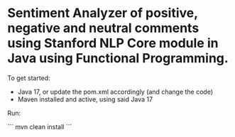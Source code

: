 # Sentiment Analyzer of positive, negative and neutral comments using Stanford NLP Core module in Java using Functional Programming.

To get started:
- Java 17, or update the pom.xml accordingly (and change the code)
- Maven installed and active, using said Java 17

Run:

´´´
mvn clean install
´´´
